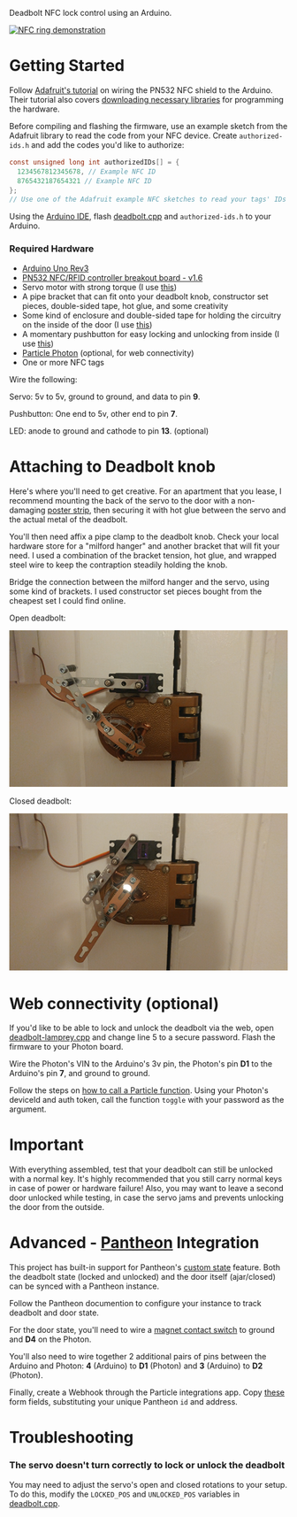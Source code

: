 Deadbolt NFC lock control using an Arduino.

[![NFC ring demonstration](./demonstration.gif)](https://www.youtube.com/watch?v=ZtRfKeYX8ks)

# Getting Started

Follow [Adafruit's tutorial](https://learn.adafruit.com/adafruit-pn532-rfid-nfc/overview) on wiring the PN532 NFC shield to the Arduino.
Their tutorial also covers [downloading necessary libraries](https://learn.adafruit.com/adafruit-pn532-rfid-nfc/arduino-library) for programming the hardware.

Before compiling and flashing the firmware, use an example sketch from the Adafruit library to read the code from your NFC device.
Create `authorized-ids.h` and add the codes you'd like to authorize:

```c
const unsigned long int authorizedIDs[] = {
  1234567812345678, // Example NFC ID
  8765432187654321 // Example NFC ID
};
// Use one of the Adafruit example NFC sketches to read your tags' IDs
```

Using the [Arduino IDE](https://www.arduino.cc/en/Main/Software), flash [deadbolt.cpp](./deadbolt.cpp) and `authorized-ids.h` to your Arduino.

### Required Hardware

* [Arduino Uno Rev3](https://store-usa.arduino.cc/products/a000066)
* [PN532 NFC/RFID controller breakout board - v1.6](https://www.adafruit.com/products/364)
* Servo motor with strong torque (I use [this](https://www.amazon.com/gp/product/B013QUOKU6))
* A pipe bracket that can fit onto your deadbolt knob, constructor set pieces, double-sided tape, hot glue, and some creativity
* Some kind of enclosure and double-sided tape for holding the circuitry on the inside of the door (I use [this](https://www.amazon.com/gp/product/B007IUOG5A))
* A momentary pushbutton for easy locking and unlocking from inside (I use [this](https://www.adafruit.com/products/1478))
* [Particle Photon](https://store.particle.io/#photon) (optional, for web connectivity)
* One or more NFC tags

Wire the following:

Servo: 5v to 5v, ground to ground, and data to pin **9**.

Pushbutton: One end to 5v, other end to pin **7**.

LED: anode to ground and cathode to pin **13**. (optional)

# Attaching to Deadbolt knob

Here's where you'll need to get creative.
For an apartment that you lease, I recommend mounting the back of the servo to the door with a non-damaging [poster strip](https://www.amazon.com/Command-Hanging-Value-Pack-48-Strips-17024-48ES/dp/B001KYSAN4),
then securing it with hot glue between the servo and the actual metal of the deadbolt.

You'll then need affix a pipe clamp to the deadbolt knob.
Check your local hardware store for a "milford hanger" and another bracket that will fit your need.
I used a combination of the bracket tension, hot glue, and wrapped steel wire to keep the contraption steadily holding the knob.

Bridge the connection between the milford hanger and the servo, using some kind of brackets. I used constructor set pieces bought from the cheapest set I could find online.

Open deadbolt:

![Open deadbolt](./open.png)

Closed deadbolt:

![Closed deadbolt](./closed.png)

# Web connectivity (optional)

If you'd like to be able to lock and unlock the deadbolt via the web, open [deadbolt-lamprey.cpp](./deadbolt-lamprey.cpp) and change line 5 to a secure password.
Flash the firmware to your Photon board.

Wire the Photon's VIN to the Arduino's 3v pin, the Photon's pin **D1** to the Arduino's pin **7**, and ground to ground.

Follow the steps on [how to call a Particle function](https://docs.particle.io/reference/api/#call-a-function).
Using your Photon's deviceId and auth token, call the function `toggle` with your password as the argument.

# Important

With everything assembled, test that your deadbolt can still be unlocked with a normal key.
It's highly recommended that you still carry normal keys in case of power or hardware failure!
Also, you may want to leave a second door unlocked while testing, in case the servo jams and prevents unlocking the door from the outside.

# Advanced - [Pantheon](https://github.com/Nase00/pantheon) Integration
This project has built-in support for Pantheon's [custom state](https://github.com/Nase00/pantheon/blob/master/docs/state.md) feature.
Both the deadbolt state (locked and unlocked) and the door itself (ajar/closed) can be synced with a Pantheon instance.

Follow the Pantheon documention to configure your instance to track deadbolt and door state.

For the door state, you'll need to wire a [magnet contact switch](https://www.adafruit.com/product/375) to ground and **D4** on the Photon.

You'll also need to wire together 2 additional pairs of pins between the Arduino and Photon: **4** (Arduino) to **D1** (Photon) and **3** (Arduino) to **D2** (Photon).

Finally, create a Webhook through the Particle integrations app. Copy [these](./deadbolt-nfc-advanced.png) form fields, substituting your unique Pantheon `id` and address.

# Troubleshooting

### The servo doesn't turn correctly to lock or unlock the deadbolt
You may need to adjust the servo's open and closed rotations to your setup.
To do this, modify the `LOCKED_POS` and `UNLOCKED_POS` variables in [deadbolt.cpp](./deadbolt.cpp).
